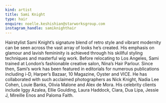 ```yaml
---
kind: artist
title: Sami Knight
type: hair
enquire: noelle.keshishian@starworksgroup.com
instagram_handle: samiknighthair
---
```

Hairstylist Sami Knight’s signature blend of retro style and vibrant modernity can be seen across the vast array of looks he’s created. His emphasis on glamour and lavish femininity is achieved through his skillful styling techniques and masterful wig work. Before relocating to Los Angeles, Sami trained at London’s fashionable creative salon, Nina’s Hair Parlour. Since then, Sami’s work has been featured in editorials for numerous publications including i-D, Harper’s Bazaar, 10 Magazine, Oyster and VICE. He has collaborated with such acclaimed photographers as Nick Knight, Nadia Lee Cohen, Louie Banks, Olivia Malone and Alex de Mora. His celebrity clients include Iggy Azalea, Ellie Goulding, Laura Haddock, Ciara, Dua Lipa, Jessie J, Mireille Enos and Paloma Faith.